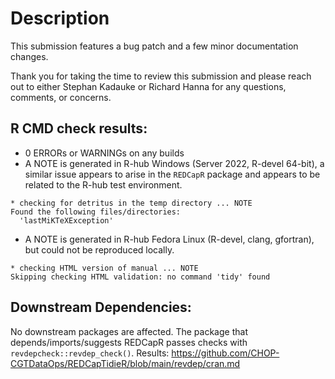 # Description

This submission features a bug patch and a few minor documentation changes.

Thank you for taking the time to review this submission and please reach out to either Stephan Kadauke or Richard Hanna for any questions, comments, or concerns.

## R CMD check results:

- 0 ERRORs or WARNINGs on any builds
- A NOTE is generated in R-hub Windows (Server 2022, R-devel 64-bit), a similar issue appears to arise in the `REDCapR` package and appears to be related to the R-hub test environment.

```
* checking for detritus in the temp directory ... NOTE
Found the following files/directories:
  'lastMiKTeXException'
```

- A NOTE is generated in R-hub Fedora Linux (R-devel, clang, gfortran), but could not be reproduced locally. 

```
* checking HTML version of manual ... NOTE
Skipping checking HTML validation: no command 'tidy' found
```

## Downstream Dependencies:

No downstream packages are affected. The package that depends/imports/suggests REDCapR passes checks with `revdepcheck::revdep_check()`. Results: https://github.com/CHOP-CGTDataOps/REDCapTidieR/blob/main/revdep/cran.md
